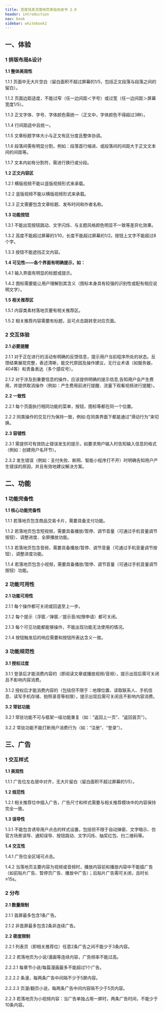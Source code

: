 ```yaml
---
title: 百度信息流落地页体验白皮书 2.0
header: introduction
nav: book
sidebar: whitebook2
---
```



## 一、体验 
### 1	排版布局&设计 
**1.1	整体美观性** 

1.1.1	页面中无大片空白（留白面积不超过屏幕的1/5，包括正文段落与段落之间的留白）。

1.1.2	页面边距适度，不能过窄（任一边间距＜字号）或过宽（任一边间距＞屏幕宽度1/5）。

1.1.3	正文字体、字号、字体颜色需统一（正文中，字体颜色不得超过3种）。

1.1.4	行间距适中且统一。

1.1.5	文章标题字体大小与正文有区分度且整体协调。

1.1.6	段落间需有明显分割，例如：段落首行缩进、或段落间的间距大于正文文本间的间距等。

1.1.7	文本内如有分割符，需进行换行或分段。

**1.2	正文内容区** 

1.2.1	横版视频不能以竖版视频形式来承载。

1.2.2	竖版视频不能以横版视频形式来承载。

1.2.3	正文需要包含文章标题、发布时间和作者名称。

**1.3	功能按钮** 

1.3.1	不能出现按钮跳动、文字闪烁、与主题风格颜色明显不一致等差异化效果。

1.3.2	高度不能超过屏幕的1/10，长度不能超过屏幕的1/2。按钮上文字不能超过8个字。

1.3.3	按钮不能遮挡正文内容。

**1.4	可见性——各个界面有明确提示，如：** 

1.4.1	输入界面有明显的标题或提示。

1.4.2	图标需要能让用户理解到其含义（图标本身具有较强的识别性或配有相应说明文字）。

**1.5	相关推荐区** 

1.5.1	内容类素材落地页要有相关推荐区。

1.5.2	相关推荐内容需要有标题，且可点击跳转至对应页面。

###  2	交互体验 
**2.1	必要提醒** 

2.1.1	对于正在进行的活动有明确的反馈信息，提示用户当前程序所处的状态。反馈结果展现完整，表述清晰，能交代原因及操作建议，无行业术语（如服务器，404等）和责备表达（多个感叹号）。

2.1.2	对于涉及到重要信息的操作，应该提供明确的提示信息,告知用户会产生费用，并提供取消操作（例如：产生费用前进行提醒、流量下观看视频进行提醒）。

**2.2	一致性** 

2.2.1	每个页面执行相同功能的菜单，按钮，图标等都在同一个位置。

2.2.2	同类操作的交互行为保持一致，例如:在同类界面下都是通过“滑动行为”来切换。

**2.3	容错性** 

2.3.1	需提供可有效防止错误发生的提示，如要求用户输入时告知输入信息的格式（例如：创建用户名环节）。

2.3.2	发生错误（例如：支付失败、断网、智能小程序打不开）时明确告知用户产生错误的原因，并且有效地建议解决方案。

## 二、功能 
###  1	功能完备性 
**1.1	核心功能完备性** 

1.1.1	若落地页包含商品交易卡片，需要具备支付功能。

1.1.2	若落地页包含短视频，需要具备播放/暂停、调节音量（可通过手机音量调节按钮）、调整进度、全屏播放功能。

1.1.3	若落地页包含音频，需要具备播放/暂停、调节音量（可通过手机音量调节按钮）、调整进度功能。

1.1.4	若落地页包含小视频，需要具备播放/暂停、调节音量（可通过手机音量调节按钮）功能。

###  2	功能可用性 
**2.1	功能可用性** 

2.1.1	每个操作都可关闭或回退至上一步。

2.1.2	每个提示（浮窗／弹窗／提示音/权限申请）都可关闭。

2.1.3	每个可见功能都能够操作，不能出现功能无法使用的情况。

2.1.4	按钮触发后的响应需要和按钮所表达含义一致。

###  3	功能规范性 
**3.1	授权过度** 

3.1.1	登录后才能消费内容的（即阅读文章或播放视频/音频），提示出现后需可关闭且不影响内容消费。

3.1.2	授权后才能消费内容的（包括但不限于：地理位置、读取联系人、手机信息、读写手机存储、拍照录音等权限），提示出现后需可关闭且不影响内容消费。

**3.2	常驻功能** 

3.2.1	常驻功能不可与框架一级功能重复（如：“返回上一页”、“返回首页”）。

3.2.2	常驻功能不能打断用户消费行为（如：“注册”、“登录”）。

## 三、广告 
###  1	交互样式 

**1.1	美观性** 

1.1.1	广告位左右居中对齐，无大片留白（留白面积不超过屏幕的1/5）。

**1.2	规范性** 

1.2.1	相关推荐位中插入广告，广告尺寸和样式需要与相关推荐模块中的内容保持完全一致。

**1.3	误导性** 

1.3.1	不能包含诱导用户点击的样式设置，包括但不限于自动弹窗、文字暗示、仿官方场景误导、通知误导、按钮跳动、文字闪烁、抽奖红包、扫二维码等。

**1.4	交互性** 

1.4.1	广告位全区域可点击。

1.4.2	当落地页主要内容为视频或音频时，播放内容前和播放内容中不能插广告（如前贴片广告、暂停页广告、播放中广告）；后贴片广告需可关闭，且时长≤15s。

###  2	分布 
**2.1	数量限制**

2.1.1	首屏最多包含1条广告。

2.1.2	非首屏最多包含2条非连续广告。

**2.2	密度限制**

2.2.1	列表页（即相关推荐位）任意2条广告之间不能少于3条内容。

2.2.2	若落地页为小说/漫画等连续内容，广告频率不能过高。

2.2.2.1	每章节小说/每篇漫画最多不能超过1个广告。

2.2.2.2	条漫，每两条广告中间隔不少于5屏内容。

2.2.2.3	页漫/翻页小说，每两条广告中间内容隔不少于5页内容。

2.2.3	若落地页为小视频内容：当广告单独占用一屏时，两条广告时间，不能少于10条内容。

